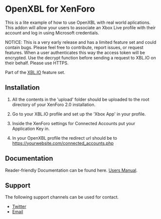 # OpenXBL for XenForo
This is a lite example of how to use OpenXBL with real world aplications. This addon will allow your users to associate an Xbox Live profile with their account and log in using Microsoft credentials. 

NOTICE: This is a very early release and has a limited feature set and could contain bugs. Please feel free to contribute, report issues, or request features. When a user authenticates this way the access token will be encrypted. Use the decrypt function before sending a request to XBL.IO on their behalf. Please use HTTPS. 

Part of the [XBL.IO](https://xbl.io) feature set.

## Installation
1) All the contents in the 'upload' folder should be uploaded to the root directory of your XenForo 2.0 installation. 

2) Go to your XBL.IO profile and set up the 'Xbox App' in your profile.

3) Inside the XenForo settings for Connected Accounts put your Application Key in. 

4) In your OpenXBL profile the redirect url should be to https://yourwebsite.com/connected_accounts.php

## Documentation
Reader-friendly Documentation can be found here. [Users Manual](https://xbl.io/xenforo).

## Support
The following support channels can be used for contact.

- [Twitter](https://twitter.com/OpenXBL)
- [Email](mailto:help@xbl.io)